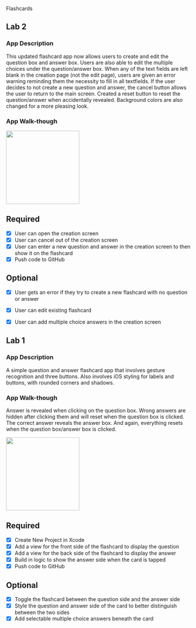 Flashcards


## Lab 2

### App Description
This updated flashcard app now allows users to create and edit the question box and answer box. Users are also able to edit the multiple choices under the question/answer box. When any of the text fields are left blank in the creation page (not the edit page), users are given an error warning reminding them the necessity to fill in all textfields. If the user decides to not create a new question and answer, the cancel button allows the user to return to the main screen. Created a reset button to reset the question/answer when accidentally revealed. Background colors are also changed for a more pleasing look.

### App Walk-though

<img src="http://g.recordit.co/y2AxolqqIT.gif" width=200><br>


## Required
- [x] User can open the creation screen
- [x] User can cancel out of the creation screen
- [x] User can enter a new question and answer in the creation screen to then show it on the flashcard
- [x] Push code to GitHub
## Optional
- [x] User gets an error if they try to create a new flashcard with no question or answer
- [x] User can edit existing flashcard
- [x] User can add multiple choice answers in the creation screen


## Lab 1

### App Description
A simple question and answer flashcard app that involves gesture recognition and three buttons. Also involves iOS styling for labels and buttons, with rounded corners and shadows.

### App Walk-though
Answer is revealed when clicking on the question box. Wrong answers are hidden after clicking them and will reset when the question box is clicked. The correct answer reveals the answer box. And again, everything resets when the question box/answer box is clicked.

<img src=http://g.recordit.co/8qllN3DOg7.gif width=200><br>



## Required
- [x] Create New Project in Xcode
- [x] Add a view for the front side of the flashcard to display the question
- [x] Add a view for the back side of the flashcard to display the answer
- [x] Build in logic to show the answer side when the card is tapped
- [x] Push code to GitHub
## Optional
- [x] Toggle the flashcard between the question side and the answer side
- [x] Style the question and answer side of the card to better distinguish between the two sides
- [x] Add selectable multiple choice answers beneath the card
